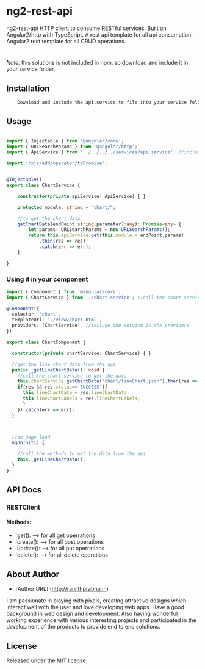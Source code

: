 # ng2-rest-api
ng2-rest-api HTTP client to consume RESTful services. Built on Angular2/http with TypeScript. A rest api template for all api consumption.
Angular2 rest template for all CRUD operations.
#
*Note:* this solutions is not included in npm, so download and include it in your service folder.

## Installation

```sh
	Download and include the api.service.ts file into your service folder of your application.
```

## Usage

```ts

import { Injectable } from '@angular/core';
import { URLSearchParams } from '@angular/http';
import { ApiService } from '../../../../services/api.service'; //include the downloaded service

import 'rxjs/add/operator/toPromise';


@Injectable()
export class ChartService {

	constructor(private apiService: ApiService) { }

	protected module: string = "chart/";

	//to get the chart data
	getChartData(endPoint:string,parameter?:any): Promise<any> {
		let params: URLSearchParams = new URLSearchParams();
		return this.apiService.get(this.module + endPoint,params)
			.then(res => res)
			.catch(err => err);
	}

}
```

### Using it in your component

``` ts
import { Component } from '@angular/core';
import { ChartService } from './chart.service'; //call the chart service from here

@Component({
  selector: 'chart',
  templateUrl: './view/chart.html',
  providers: [ChartService]  //include the service in the providers
})

export class ChartComponent {

  constructor(private chartService: ChartService) { }

  //get the line chart data from the api
  public _getLineChartData(): void {
	//call the chart service to get the data
	this.chartService.getChartData("chart/lineChart.json").then(res => {
	if(res && res.status=='SUCCESS'){
	  this.lineChartData = res.lineChartData;
	  this.lineChartLabels = res.lineChartLabels;
	  }
	}).catch(err => err);
  }



  //on page load
  ngOnInit() {

	//call the methods to get the data from the api
	this._getLineChartData();
  }
}
```
## API Docs

### RESTClient
#### Methods:
- `get(): --> for all get operrations
- `create(): --> for all post operations
- `update(): --> for all put operrations
- `delete(): --> for all delete operations


## About Author
* [Author URL] (http://ranjithprabhu.in)

I am passionate in playing with pixels, creating attractive designs which interact well with the user and love developing web apps. Have a good background in web design and development. Also having wonderful working experience with various interesting projects and participated in the development of the products to provide end to end solutions.


## License
Released under the MIT license.
